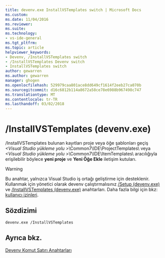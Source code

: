 ```yaml
---
title: devenv.exe InstallVSTemplates switch | Microsoft Docs
ms.custom: 
ms.date: 11/04/2016
ms.reviewer: 
ms.suite: 
ms.technology:
- vs-ide-general
ms.tgt_pltfrm: 
ms.topic: article
helpviewer_keywords:
- Devenv, /InstallVSTemplates switch
- /InstallVSTemplates Devenv switch
- InstallVSTemplates switch
author: gewarren
ms.author: gewarren
manager: ghogen
ms.openlocfilehash: 529979caa801ace8dd649cf1614f2eeb27ca070b
ms.sourcegitcommit: d16c6812b114a8672a58ce78e6988b967498c747
ms.translationtype: MT
ms.contentlocale: tr-TR
ms.lasthandoff: 03/02/2018
---
```

# <a name="installvstemplates-devenvexe"></a>/InstallVSTemplates (devenv.exe)

/InstallVSTemplates bulunan kayıtları proje veya öğe şablonları geçiş  *\<Visual Studio yükleme yolu >*\Common7\IDE\ProjectTemplates\ veya  *\<Visual Studio yükleme yolu >*\Common7\IDE\ItemTemplates\ aracılığıyla erişilebilir böylece **yeni proje** ve **Yeni Öğe Ekle** iletişim kutuları.

> [!WARNING]
> Bu anahtar, yalnızca Visual Studio iş ortağı geliştirme için desteklenir. Kullanmak için yönetici olarak devenv çalıştırmalısınız [/Setup (devenv.exe)](../../ide/reference/setup-devenv-exe.md) ve [/InstallVSTemplates (devenv.exe)](../../ide/reference/installvstemplates-devenv-exe.md) anahtarları. Daha fazla bilgi için bkz: [kullanıcı izinleri](../../ide/user-permissions-and-visual-studio.md).

## <a name="syntax"></a>Sözdizimi

```
devenv.exe /InstallVSTemplates
```

## <a name="see-also"></a>Ayrıca bkz.

[Devenv Komut Satırı Anahtarları](../../ide/reference/devenv-command-line-switches.md)